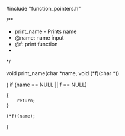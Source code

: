 #include "function_pointers.h"

/**
 * print_name - Prints name
 * @name: name input
 * @f: print function
 *
 */

void print_name(char *name, void (*f)(char *))

{
	if (name == NULL || f == NULL)

	{
		return;
	}

	(*f)(name);
}